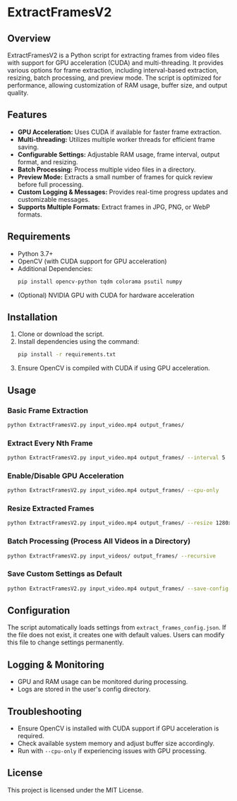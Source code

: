# ExtractFramesV2 

## Overview
ExtractFramesV2 is a Python script for extracting frames from video files with support for GPU acceleration (CUDA) and multi-threading. It provides various options for frame extraction, including interval-based extraction, resizing, batch processing, and preview mode. The script is optimized for performance, allowing customization of RAM usage, buffer size, and output quality.

## Features
- **GPU Acceleration:** Uses CUDA if available for faster frame extraction.
- **Multi-threading:** Utilizes multiple worker threads for efficient frame saving.
- **Configurable Settings:** Adjustable RAM usage, frame interval, output format, and resizing.
- **Batch Processing:** Process multiple video files in a directory.
- **Preview Mode:** Extracts a small number of frames for quick review before full processing.
- **Custom Logging & Messages:** Provides real-time progress updates and customizable messages.
- **Supports Multiple Formats:** Extract frames in JPG, PNG, or WebP formats.

## Requirements
- Python 3.7+
- OpenCV (with CUDA support for GPU acceleration)
- Additional Dependencies:
  ```bash
  pip install opencv-python tqdm colorama psutil numpy
  ```
- (Optional) NVIDIA GPU with CUDA for hardware acceleration

## Installation
1. Clone or download the script.
2. Install dependencies using the command:
   ```bash
   pip install -r requirements.txt
   ```
3. Ensure OpenCV is compiled with CUDA if using GPU acceleration.

## Usage
### Basic Frame Extraction
```bash
python ExtractFramesV2.py input_video.mp4 output_frames/
```

### Extract Every Nth Frame
```bash
python ExtractFramesV2.py input_video.mp4 output_frames/ --interval 5
```

### Enable/Disable GPU Acceleration
```bash
python ExtractFramesV2.py input_video.mp4 output_frames/ --cpu-only
```

### Resize Extracted Frames
```bash
python ExtractFramesV2.py input_video.mp4 output_frames/ --resize 1280x720
```

### Batch Processing (Process All Videos in a Directory)
```bash
python ExtractFramesV2.py input_videos/ output_frames/ --recursive
```

### Save Custom Settings as Default
```bash
python ExtractFramesV2.py input_video.mp4 output_frames/ --save-config
```

## Configuration
The script automatically loads settings from `extract_frames_config.json`. If the file does not exist, it creates one with default values. Users can modify this file to change settings permanently.

## Logging & Monitoring
- GPU and RAM usage can be monitored during processing.
- Logs are stored in the user's config directory.

## Troubleshooting
- Ensure OpenCV is installed with CUDA support if GPU acceleration is required.
- Check available system memory and adjust buffer size accordingly.
- Run with `--cpu-only` if experiencing issues with GPU processing.

## License
This project is licensed under the MIT License.

